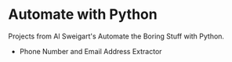 # Automate with Python

Projects from Al Sweigart's Automate the Boring Stuff with Python.

- Phone Number and Email Address Extractor
